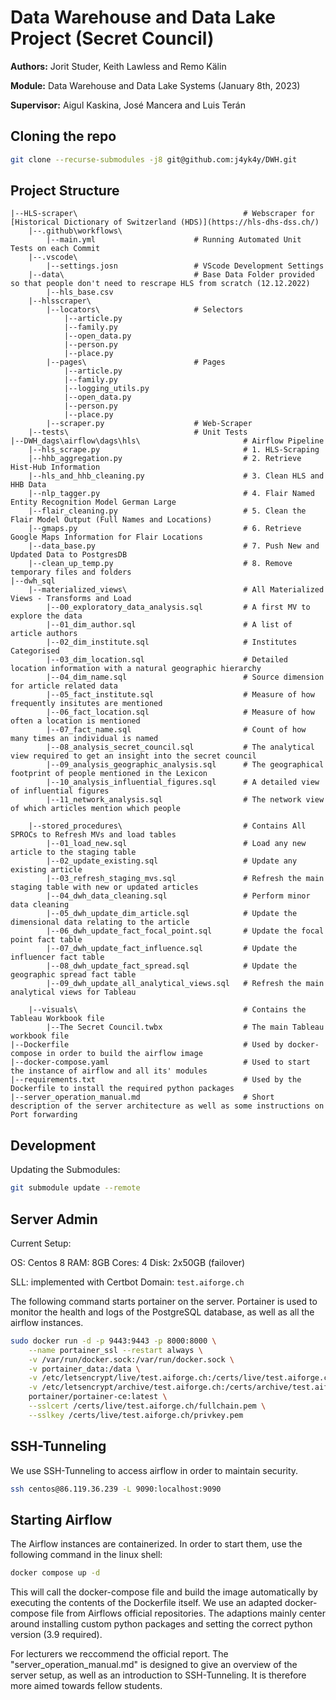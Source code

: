 # Data Warehouse and Data Lake Project (Secret Council)

**Authors:** Jorit Studer, Keith Lawless and Remo Kälin

**Module:** Data Warehouse and Data Lake Systems (January 8th, 2023)

**Supervisor:** Aigul Kaskina, José Mancera and Luis Terán


## Cloning the repo

````bash
git clone --recurse-submodules -j8 git@github.com:j4yk4y/DWH.git
````

## Project Structure

```
|--HLS-scraper\                                     # Webscraper for [Historical Dictionary of Switzerland (HDS)](https://hls-dhs-dss.ch/)
    |--.github\workflows\
        |--main.yml                      # Running Automated Unit Tests on each Commit
    |--.vscode\
        |--settings.josn                 # VScode Development Settings
    |--data\                             # Base Data Folder provided so that people don't need to rescrape HLS from scratch (12.12.2022)
        |--hls_base.csv                  
    |--hlsscraper\
        |--locators\                     # Selectors
            |--article.py
            |--family.py
            |--open_data.py
            |--person.py
            |--place.py
        |--pages\                        # Pages
            |--article.py
            |--family.py
            |--logging_utils.py
            |--open_data.py
            |--person.py
            |--place.py
        |--scraper.py                    # Web-Scraper
    |--tests\                            # Unit Tests
|--DWH_dags\airflow\dags\hls\                       # Airflow Pipeline
    |--hls_scrape.py                                # 1. HLS-Scraping
    |--hhb_aggregation.py                           # 2. Retrieve Hist-Hub Information
    |--hls_and_hhb_cleaning.py                      # 3. Clean HLS and HHB Data
    |--nlp_tagger.py                                # 4. Flair Named Entity Recognition Model German Large
    |--flair_cleaning.py                            # 5. Clean the Flair Model Output (Full Names and Locations)
    |--gmaps.py                                     # 6. Retrieve Google Maps Information for Flair Locations
    |--data_base.py                                 # 7. Push New and Updated Data to PostgresDB
    |--clean_up_temp.py                             # 8. Remove temporary files and folders
|--dwh_sql
    |--materialized_views\                          # All Materialized Views - Transforms and Load
        |--00_exploratory_data_analysis.sql         # A first MV to explore the data
        |--01_dim_author.sql                        # A list of article authors
        |--02_dim_institute.sql                     # Institutes Categorised
        |--03_dim_location.sql                      # Detailed location information with a natural geographic hierarchy
        |--04_dim_name.sql                          # Source dimension for article related data
        |--05_fact_institute.sql                    # Measure of how frequently insitutes are mentioned
        |--06_fact_location.sql                     # Measure of how often a location is mentioned
        |--07_fact_name.sql                         # Count of how many times an individual is named
        |--08_analysis_secret_council.sql           # The analytical view required to get an insight into the secret council
        |--09_analysis_geographic_analysis.sql      # The geographical footprint of people mentioned in the Lexicon
        |--10_analysis_influential_figures.sql      # A detailed view of influential figures
        |--11_network_analysis.sql                  # The network view of which articles mention which people

    |--stored_procedures\                           # Contains All SPROCs to Refresh MVs and load tables
        |--01_load_new.sql                          # Load any new article to the staging table
        |--02_update_existing.sql                   # Update any existing article 
        |--03_refresh_staging_mvs.sql               # Refresh the main staging table with new or updated articles
        |--04_dwh_data_cleaning.sql                 # Perform minor data cleaning
        |--05_dwh_update_dim_article.sql            # Update the dimensional data relating to the article
        |--06_dwh_update_fact_focal_point.sql       # Update the focal point fact table
        |--07_dwh_update_fact_influence.sql         # Update the influencer fact table
        |--08_dwh_update_fact_spread.sql            # Update the geographic spread fact table
        |--09_dwh_update_all_analytical_views.sql   # Refresh the main analytical views for Tableau

    |--visuals\                                     # Contains the Tableau Workbook file
        |--The Secret Council.twbx                  # The main Tableau workbook file
|--Dockerfile                                       # Used by docker-compose in order to build the airflow image
|--docker-compose.yaml                              # Used to start the instance of airflow and all its' modules
|--requirements.txt                                 # Used by the Dockerfile to install the required python packages
|--server_operation_manual.md                       # Short description of the server architecture as well as some instructions on Port forwarding
```

## Development

Updating the Submodules:

````bash
git submodule update --remote
````

## Server Admin

Current Setup:

OS: Centos 8
RAM: 8GB
Cores: 4
Disk: 2x50GB (failover)

SLL: implemented with Certbot
Domain: `test.aiforge.ch`

The following command starts portainer on the server. Portainer is used to monitor the health and logs of the PostgreSQL database, as well as all the airflow instances.

````bash
sudo docker run -d -p 9443:9443 -p 8000:8000 \
    --name portainer_ssl --restart always \
    -v /var/run/docker.sock:/var/run/docker.sock \
    -v portainer_data:/data \
    -v /etc/letsencrypt/live/test.aiforge.ch:/certs/live/test.aiforge.ch:ro \
    -v /etc/letsencrypt/archive/test.aiforge.ch:/certs/archive/test.aiforge.ch:ro \
    portainer/portainer-ce:latest \
    --sslcert /certs/live/test.aiforge.ch/fullchain.pem \
    --sslkey /certs/live/test.aiforge.ch/privkey.pem
````

## SSH-Tunneling

We use SSH-Tunneling to access airflow in order to maintain security.

````bash
ssh centos@86.119.36.239 -L 9090:localhost:9090
````

## Starting Airflow

The Airflow instances are containerized. In order to start them, use the following command in the linux shell:

````bash
docker compose up -d
````

This will call the docker-compose file and build the image automatically by executing the contents of the Dockerfile itself. We use an adapted docker-compose file from Airflows official repositories. The adaptions mainly center around installing custom python packages and setting the correct python version (3.9 required).

For lecturers we reccommend the official report. The "server_operation_manual.md" is designed to give an overview of the server setup, as well as an introduction to SSH-Tunneling. It is therefore more aimed towards fellow students. 


